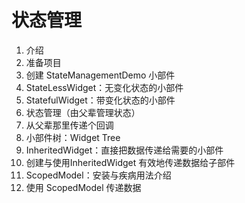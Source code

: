 # 状态管理

1. 介绍
2. 准备项目
3. 创建 StateManagementDemo 小部件
4. StateLessWidget：无变化状态的小部件
5. StatefulWidget：带变化状态的小部件
6. 状态管理（由父辈管理状态）
7. 从父辈那里传递个回调
8. 小部件树：Widget Tree
9. InheritedWidget：直接把数据传递给需要的小部件
10. 创建与使用InheritedWidget 有效地传递数据给子部件
11. ScopedModel：安装与疾病用法介绍
12. 使用 ScopedModel 传递数据
